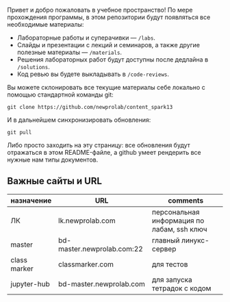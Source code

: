 Привет и добро пожаловать в учебное пространство! По мере прохождения программы, в этом репозитории будут появляться все необходимые материалы:
* Лабораторные работы и суперачивки — `/labs`. 
* Слайды и презентации с лекций и семинаров, а также другие полезные материалы — `/materials`.
* Решения лабораторных работ будут доступны после дедлайна в `/solutions`.
* Код ревью вы будете выкладывать в `/code-reviews`.

Вы можете склонировать все текущие материалы себе локально с помощью стандартной команды git:

`git clone https://github.com/newprolab/content_spark13`

И в дальнейшем синхронизировать обновления:

`git pull`

Либо просто заходить на эту страницу: все обновления будут отражаться в этом README-файле, а github умеет рендерить все нужные нам типы документов.

## Важные сайты и URL

| назначение   | URL                                         | comments                                                                                        |
| ------------ | ------------------------------------------- | ----------------------------------------------------------------------------------------------- |
| ЛК           | lk.newprolab.com                            | персональная информация по лабам, ssh ключ                                                      |
| master       | bd-master.newprolab.com:22                     | главный линукс-сервер                                                                           |
| class marker | classmarker.com                             | для тестов                                                                                      |                                                   |
| jupyter-hub  | bd-master.newprolab.com                        | для запуска тетрадок с кодом                                   

